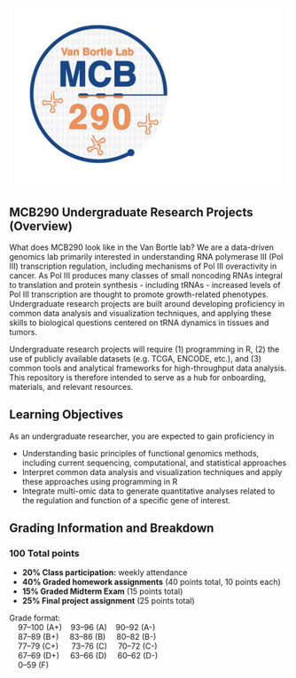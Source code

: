 # <img src="Images/MCB290-logo.png" width="600px">

## MCB290 Undergraduate Research Projects (Overview)

What does MCB290 look like in the Van Bortle lab? We are a data-driven genomics lab primarily interested in understanding RNA polymerase III (Pol III) transcription regulation, including mechanisms of Pol III overactivity in cancer. As Pol III produces many classes of small noncoding RNAs integral to translation and protein synthesis - including tRNAs - increased levels of Pol III transcription are thought to promote growth-related phenotypes. Undergraduate research projects are built around developing proficiency in common data analysis and visualization techniques, and applying these skills to biological questions centered on tRNA dynamics in tissues and tumors. 

Undergraduate research projects will require (1) programming in R, (2) the use of publicly available datasets (e.g. TCGA, ENCODE, etc.), and (3) common tools and analytical frameworks for high-throughput data analysis. This repository is therefore intended to serve as a hub for onboarding, materials, and relevant resources.

## Learning Objectives

As an undergraduate researcher, you are expected to gain proficiency in
- Understanding basic principles of functional genomics methods, including current sequencing, computational, and statistical approaches
- Interpret common data analysis and visualization techniques and apply these approaches using programming in R
- Integrate multi-omic data to generate quantitative analyses related to the regulation and function of a specific gene of interest.


## Grading Information and Breakdown

### 100 Total points  

- **20% Class participation:** weekly attendance 
- **40% Graded homework assignments** (40 points total, 10 points each)
- **15% Graded Midterm Exam** (15 points total)
- **25% Final project assignment** (25 points total)

Grade format:  
    97–100 (A+)    93–96 (A)    90–92 (A-)       
    87–89  (B+)     83–86 (B)     80–82 (B-)  
    77–79  (C+)      73–76 (C)     70–72 (C-)  
    67–69  (D+)     63–66 (D)     60–62 (D-)  
    0–59   (F)
